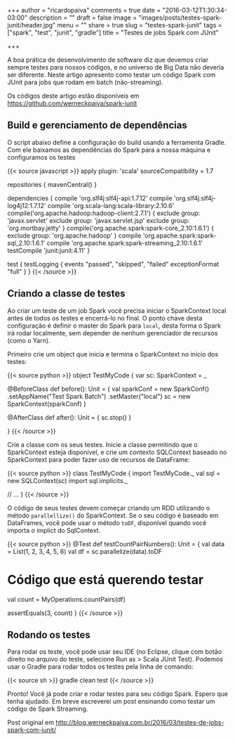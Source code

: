 +++
author = "ricardopaiva"
comments = true
date = "2016-03-12T1:30:34-03:00"
description = ""
draft = false
image = "images/posts/testes-spark-junit/header.jpg"
menu = ""
share = true
slug = "testes-spark-junit"
tags = ["spark", "test", "junit", "gradle"]
title = "Testes de jobs Spark com JUnit"

+++

A boa prática de desenvolvimento de software diz que devemos criar sempre testes para nossos códigos, e no universo de Big Data não deveria ser diferente. Neste artigo apresento como testar um código Spark com JUnit para jobs que rodam em batch (não-streaming).

<!--more-->

Os códigos deste artigo estão disponíveis em https://github.com/werneckpaiva/spark-junit

## Build e gerenciamento de dependências

O script abaixo define a configuração do build usando a ferramenta Gradle. Com ele baixamos as dependências do Spark para a nossa máquina e configuramos os testes

{{< source javascript >}}
apply plugin: 'scala'
sourceCompatibility = 1.7

repositories {
    mavenCentral()
}

dependencies {
    compile 'org.slf4j:slf4j-api:1.7.12'
    compile 'org.slf4j:slf4j-log4j12:1.7.12'
    compile 'org.scala-lang:scala-library:2.10.6'
    compile('org.apache.hadoop:hadoop-client:2.7.1') {
        exclude group: 'javax.servlet'
        exclude group: 'javax.servlet.jsp'
        exclude group: 'org.mortbay.jetty'
    }
    compile('org.apache.spark:spark-core_2.10:1.6.1') {
        exclude group: 'org.apache.hadoop'
    }
    compile 'org.apache.spark:spark-sql_2.10:1.6.1'
    compile 'org.apache.spark:spark-streaming_2.10:1.6.1'
    testCompile 'junit:junit:4.11'
}

test {
    testLogging {
        events "passed", "skipped", "failed"
        exceptionFormat "full"
    }
}
{{< /source >}}

## Criando a classe de testes

Ao criar um teste de um job Spark você precisa iniciar o SparkContext local antes de todos os testes e encerrá-lo no final. O ponto chave desta configuração é definir o master do Spark para `local`, desta forma o Spark irá rodar localmente, sem depender de nenhum gerenciador de recursos (como o Yarn).


Primeiro crie um object que inicia e termina o SparkContext no início dos testes:

{{< source python >}}
object TestMyCode {
  var sc: SparkContext = _

  @BeforeClass
  def before(): Unit = {
    val sparkConf = new SparkConf()
      .setAppName("Test Spark Batch")
      .setMaster("local")
    sc = new SparkContext(sparkConf)
  }

  @AfterClass
  def after(): Unit = {
    sc.stop()
  }

}
{{< /source >}}

Crie a classe com os seus testes. Inicie a classe permitindo que o SparkContext esteja disponível, e crie um contexto SQLContext baseado no SparkContext para poder fazer uso de recursos de DataFrame:

{{< source python >}}
class TestMyCode {
  import TestMyCode._
  val sql = new SQLContext(sc)
  import sql.implicits._

  // ...
}
{{< /source >}}

O código de seus testes devem começar criando um RDD utilizando o método `parallellize()` do SparkContext. Se o seu código é baseado em DataFrames, você pode usar o método `toDF`, disponível quando você importa o implict do SqlContext.

{{< source python >}}
@Test
def testCountPairNumbers(): Unit = {
  val data = List(1, 2, 3, 4, 5, 6)
  val df =  sc.parallelize(data).toDF

  # Código que está querendo testar
  val count = MyOperations.countPairs(df)

  assertEquals(3, count)
}
{{< /source >}}

## Rodando os testes

Para rodar os teste, você pode usar seu IDE (no Eclipse, clique com botão direito no arquivo do teste, selecione Run as > Scala JUnit Test). Podemos usar o Gradle para rodar todos os testes pela linha de comando:

{{< source sh >}}
gradle clean test
{{< /source >}}

Pronto! Você já pode criar e rodar testes para seu código Spark. Espero que tenha ajudado. Em breve escreverei um post ensinando como testar um código de Spark Streaming.

Post original em http://blog.werneckpaiva.com.br/2016/03/testes-de-jobs-spark-com-junit/
